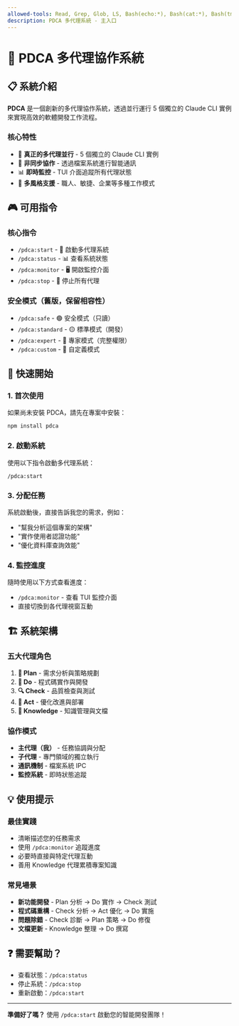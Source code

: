 ```yaml
---
allowed-tools: Read, Grep, Glob, LS, Bash(echo:*), Bash(cat:*), Bash(tmux:*)
description: PDCA 多代理系統 - 主入口
---
```


# 🎯 PDCA 多代理協作系統

## 📋 系統介紹

**PDCA** 是一個創新的多代理協作系統，透過並行運行 5 個獨立的 Claude CLI 實例來實現高效的軟體開發工作流程。

### 核心特性
- 🚀 **真正的多代理並行** - 5 個獨立的 Claude CLI 實例
- 🔄 **非同步協作** - 透過檔案系統進行智能通訊
- 📊 **即時監控** - TUI 介面追蹤所有代理狀態
- 🎨 **多風格支援** - 職人、敏捷、企業等多種工作模式

## 🎮 可用指令

### 核心指令
- `/pdca:start` - 🚀 啟動多代理系統
- `/pdca:status` - 📊 查看系統狀態
- `/pdca:monitor` - 🖥️ 開啟監控介面
- `/pdca:stop` - 🛑 停止所有代理

### 安全模式（舊版，保留相容性）
- `/pdca:safe` - 🟢 安全模式（只讀）
- `/pdca:standard` - 🟡 標準模式（開發）
- `/pdca:expert` - 🔴 專家模式（完整權限）
- `/pdca:custom` - 🔧 自定義模式

## 🚀 快速開始

### 1. 首次使用
如果尚未安裝 PDCA，請先在專案中安裝：
```bash
npm install pdca
```

### 2. 啟動系統
使用以下指令啟動多代理系統：
```
/pdca:start
```

### 3. 分配任務
系統啟動後，直接告訴我您的需求，例如：
- "幫我分析這個專案的架構"
- "實作使用者認證功能"
- "優化資料庫查詢效能"

### 4. 監控進度
隨時使用以下方式查看進度：
- `/pdca:monitor` - 查看 TUI 監控介面
- 直接切換到各代理視窗互動

## 🏗️ 系統架構

### 五大代理角色
1. **🎯 Plan** - 需求分析與策略規劃
2. **🎨 Do** - 程式碼實作與開發
3. **🔍 Check** - 品質檢查與測試
4. **🚀 Act** - 優化改進與部署
5. **📝 Knowledge** - 知識管理與文檔

### 協作模式
- **主代理（我）** - 任務協調與分配
- **子代理** - 專門領域的獨立執行
- **通訊機制** - 檔案系統 IPC
- **監控系統** - 即時狀態追蹤

## 💡 使用提示

### 最佳實踐
- 清晰描述您的任務需求
- 使用 `/pdca:monitor` 追蹤進度
- 必要時直接與特定代理互動
- 善用 Knowledge 代理累積專案知識

### 常見場景
- **新功能開發** - Plan 分析 → Do 實作 → Check 測試
- **程式碼重構** - Check 分析 → Act 優化 → Do 實施
- **問題除錯** - Check 診斷 → Plan 策略 → Do 修復
- **文檔更新** - Knowledge 整理 → Do 撰寫

## ❓ 需要幫助？

- 查看狀態：`/pdca:status`
- 停止系統：`/pdca:stop`
- 重新啟動：`/pdca:start`

---

**準備好了嗎？** 使用 `/pdca:start` 啟動您的智能開發團隊！